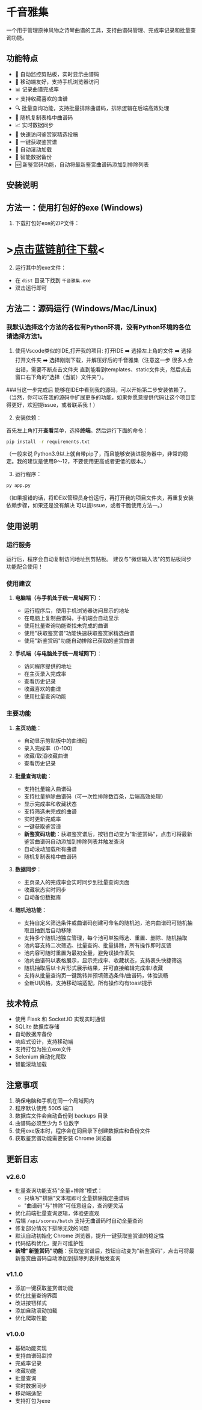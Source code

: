 # 千音雅集

一个用于管理原神风物之诗琴曲谱的工具，支持曲谱码管理、完成率记录和批量查询功能。

## 功能特点

- 🎵 自动监控剪贴板，实时显示曲谱码
- 📱 移动端友好，支持手机浏览器访问
- 📊 记录曲谱完成率
- ⭐ 支持收藏喜欢的曲谱
- 🔍 批量查询功能，支持批量排除曲谱码，排除逻辑在后端高效处理
- 🎲 随机复制表格中曲谱码
- 📈 实时数据同步
- 🔗 快速访问鉴赏家精选投稿
- 🎯 一键获取鉴赏谱
- 🔄 自动滚动加载
- 💾 智能数据备份
- 🆕 新鉴赏码功能，自动将最新鉴赏曲谱码添加到排除列表

## 安装说明

## 方法一：使用打包好的exe (Windows)

1. 下载打包好exe的ZIP文件：

# >[点击蓝链前往下载](https://github.com/HKLHaoBin/Repertoire-of-Myriad-Melodies-Score-Tool/releases/tag/v2.6)<

2. 运行其中的exe文件：
- 在 `dist` 目录下找到 `千音雅集.exe`
- 双击运行即可

## 方法二：源码运行 (Windows/Mac/Linux)

### 我默认选择这个方法的各位有Python环境，没有Python环境的各位请选择方法1。

1. 使用Vscode类似的IDE,打开我的项目: 打开IDE ➡️ 选择左上角的文件 ➡️ 选择打开文件夹 
➡️ 选择刚刚下载，并解压好后的千音雅集（注意这一步 很多人会出错，需要不断点击文件夹 直到能看到templates、static文件夹，然后点击窗口右下角的"选择（当前）文件夹"）。

###当这一步完成后 能够在IDE中看到我的源码，可以开始第二步安装依赖了。
（当然，你可以在我的源码中扩展更多的功能，如果你愿意提供代码让这个项目变得更好，欢迎提issue，或者联系我！）

2. 安装依赖：

首先左上角打开**查看**菜单，选择**终端**。然后运行下面的命令：
```bash
pip install -r requirements.txt
```
（一般来说 Python3.9以上就自带pip了，而且能够安装进服务器中，非常的稳定。我的建议是使用9～12，不要使用更高或者更低的版本。）

3. 运行程序：
```bash
py app.py
```
（如果报错的话，将IDE以管理员身份运行，再打开我的项目文件夹，再重复安装依赖步骤，如果还是没有解决 可以提issue，或者干脆使用方法一。）

## 使用说明

### 运行服务

运行后，程序会自动复制访问地址到剪贴板。
建议与"微信输入法"的剪贴板同步功能配合使用！

### 使用建议

1. **电脑端（与手机处于统一局域网下）**：
   - 运行程序后，使用手机浏览器访问显示的地址
   - 在电脑上复制曲谱码，手机端会自动显示
   - 使用批量查询功能查找未完成的曲谱
   - 使用"获取鉴赏谱"功能快速获取鉴赏家精选曲谱
   - 使用"新鉴赏码"功能自动排除已获取的鉴赏曲谱

2. **手机端（与电脑处于统一局域网下）**：
   - 访问程序提供的地址
   - 在主页录入完成率
   - 查看历史记录
   - 收藏喜欢的曲谱
   - 使用批量查询功能

### 主要功能

1. **主页功能**：
   - 自动显示剪贴板中的曲谱码
   - 录入完成率（0-100）
   - 收藏/取消收藏曲谱
   - 查看历史记录

2. **批量查询功能**：
   - 支持批量输入曲谱码
   - 支持批量排除曲谱码（可一次性排除数百条，后端高效处理）
   - 显示完成率和收藏状态
   - 支持筛选未完成的曲谱
   - 实时更新完成率
   - 一键获取鉴赏谱
   - **新鉴赏码功能**：获取鉴赏谱后，按钮自动变为"新鉴赏码"，点击可将最新鉴赏曲谱码自动添加到排除列表并触发查询
   - 自动滚动加载所有曲谱
   - 随机复制表格中曲谱码

3. **数据同步**：
   - 主页录入的完成率会实时同步到批量查询页面
   - 收藏状态实时同步
   - 自动备份数据库

4. **随机池功能**：
   - 支持自定义筛选条件或曲谱码创建可命名的随机池，池内曲谱码可随机抽取且抽到后自动移除
   - 支持多个随机池独立管理，每个池可单独筛选、重置、删除、随机抽取
   - 池内容支持二次筛选、批量查询、批量排除，所有操作即时反馈
   - 池内容可随时重置为最初全量，避免误操作丢失
   - 池内曲谱码以表格展示，显示完成率、收藏状态，支持表头快捷筛选
   - 随机抽取后以卡片形式展示结果，并可直接编辑完成率/收藏
   - 支持从批量查询页一键跳转并预填筛选条件/曲谱码，体验流畅
   - 全新UI风格，支持移动端适配，所有操作均有toast提示

## 技术特点

- 使用 Flask 和 Socket.IO 实现实时通信
- SQLite 数据库存储
- 自动数据库备份
- 响应式设计，支持移动端
- 支持打包为独立exe文件
- Selenium 自动化爬取
- 智能滚动加载

## 注意事项

1. 确保电脑和手机在同一个局域网内
2. 程序默认使用 5005 端口
3. 数据库文件会自动备份到 backups 目录
4. 曲谱码必须至少为 5 位数字
5. 使用exe版本时，程序会在同目录下创建数据库和备份文件
6. 获取鉴赏谱功能需要安装 Chrome 浏览器

## 更新日志

### v2.6.0
- 批量查询功能支持"全量+排除"模式：
  - 只填写"排除"文本框即可全量排除指定曲谱码
  - "曲谱码"与"排除"可任意组合，查询更灵活
- 优化前端批量查询逻辑，体验更直观
- 后端 `/api/scores/batch` 支持无曲谱码时自动全量查询
- 修复部分情况下排除无效的问题
- 默认自动初始化 Chrome 浏览器，提升一键获取鉴赏谱的稳定性
- 代码结构优化，提升可维护性
- **新增"新鉴赏码"功能**：获取鉴赏谱后，按钮自动变为"新鉴赏码"，点击可将最新鉴赏曲谱码自动添加到排除列表并触发查询

### v1.1.0
- 添加一键获取鉴赏谱功能
- 优化批量查询界面
- 改进按钮样式
- 添加自动滚动加载
- 优化爬取性能

### v1.0.0
- 基础功能实现
- 支持曲谱码监控
- 完成率记录
- 收藏功能
- 批量查询
- 实时数据同步
- 移动端适配
- 支持打包为exe

